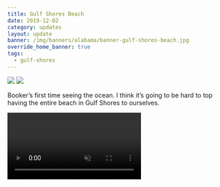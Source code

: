 ```yaml
---
title: Gulf Shores Beach
date: 2019-12-02
category: updates
layout: update
banner: /img/banners/alabama/banner-gulf-shores-beach.jpg
override_home_banner: true
tags:
  - gulf-shores
---
```


<div class="img-slider">
    <img src="{{ site.cdn }}/img/updates/alabama/gulf-shores-beach/beach-1.jpg">
    <img src="{{ site.cdn }}/img/updates/alabama/gulf-shores-beach/beach-2.jpg">
</div>

<p class="text-center">
    Booker’s first time seeing the ocean. I think it’s going to be hard to top having the entire beach in Gulf Shores to ourselves.
</p>

<video controls muted>
    <source src="{{ site.cdn }}/vid/updates/alabama/gulf-shores-beach/booker.mp4" type="video/mp4">
</video>
